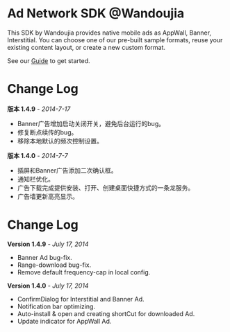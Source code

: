 Ad Network SDK @Wandoujia
===========

This SDK by Wandoujia provides native mobile ads as AppWall, Banner, Interstitial. 
You can choose one of our pre-built sample formats, reuse your existing content layout, or create a new custom format.

See our [Guide](http://developer.wandoujia.com/adnetwork/dev-docs/) to get started.

Change Log
===========
**版本 1.4.9** - *2014-7-17*
* Banner广告增加启动关闭开关，避免后台运行的bug。
* 修复断点续传的bug。
* 移除本地默认的频次控制设置。

**版本 1.4.0** - *2014-7-7*
* 插屏和Banner广告添加二次确认框。
* 通知栏优化。
* 广告下载完成提供安装、打开、创建桌面快捷方式的一条龙服务。
* 广告墙更新高亮显示。

Change Log
===========
**Version 1.4.9** - *July 17, 2014*
* Banner Ad bug-fix.
* Range-download bug-fix.
* Remove default frequency-cap in local config.

**Version 1.4.0** - *July 17, 2014*
* ConfirmDialog for Interstitial and Banner Ad.
* Notification bar optimizing.
* Auto-install & open and creating shortCut for downloaded Ad.
* Update indicator for AppWall Ad.
